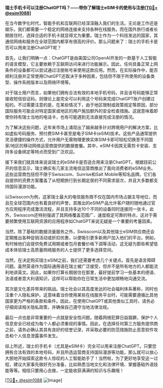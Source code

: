 **瑞士手机卡可以注册ChatGPT吗？——带你了解瑞士eSIM卡的使用与注册[[TG💪+ @esim1088](https://t.me/s/esim1088)]**

在当今数字化时代，智能手机和互联网已经深深融入我们的生活。无论是工作还是娱乐，我们都需要一个稳定的网络连接来支持各种在线服务。而在国外旅行或者长期居住时，选择合适的手机卡就显得尤为重要。瑞士作为一个科技发达的国家，其通信网络和服务在全球范围内都享有很高的评价。那么问题来了：瑞士的手机卡是否可以用来注册ChatGPT呢？

首先，让我们明确一点：ChatGPT是由美国公司OpenAI开发的一款基于人工智能的语言模型，它主要依赖于互联网访问来进行功能展示。因此，任何具备正常上网条件的设备都可以尝试通过注册账号来使用这款应用。然而，在实际操作中，能否顺利注册并正常使用ChatGPT还取决于多种因素，包括但不限于所使用的设备类型、操作系统版本以及网络环境等。

对于瑞士用户而言，如果他们拥有合法有效的本地手机号码，并且该号码能够正常接收短信验证码，则理论上是完全可以利用这个号码来完成ChatGPT账户创建过程的。不过需要注意的是，在某些情况下，由于地区限制或政策规定等原因，部分国际服务可能会对特定国家或地区的用户施加额外的安全检查措施。这就意味着即使你持有瑞士当地的电话卡，也有可能遇到无法直接完成注册的情况。

为了解决这些问题，近年来市场上涌现出了越来越多针对跨境用户的解决方案，比如虚拟号码服务、预付费SIM卡甚至是电子SIM卡(eSIM)技术。这些产品通常提供灵活便捷的操作方式，允许用户无需物理更换实体SIM卡即可轻松切换至不同国家/地区的移动网络运营商提供的数据套餐。其中，eSIM卡因其无需剪卡安装、支持多设备绑定等特点而受到广泛欢迎。

接下来我们就具体来说说瑞士的eSIM卡是否适合用来注册ChatGPT。根据目前公开的信息显示，瑞士确实有几家主流电信运营商推出了面向消费者的eSIM业务。这些运营商包括但不限于Swisscom、Sunrise和Salt Mobile等知名品牌。它们各自提供的资费方案覆盖了从短期旅行到长期定居的不同需求层次，并且大多数都支持国际漫游功能。

以Swisscom为例，这家瑞士最大的电信服务商不仅在国内市场占据主导地位，而且在全球范围内也有着良好的声誉。其推出的eSIM产品允许客户随时随地通过官方应用程序完成激活流程，并且支持多达10个不同的设备同时连接同一张卡。此外，Swisscom还特别强调了其网络覆盖范围广、速度稳定可靠的特点，这对于需要频繁使用互联网资源的应用程序如ChatGPT来说无疑是一个重要的考量因素。

当然，除了基础的数据流量服务之外，Swisscom以及其他瑞士eSIM供应商还会定期推出各种促销活动或折扣优惠，以便吸引更多新用户加入他们的平台。例如，有时候他们会提供免费试用期或者包月套餐价格下调等活动，这无疑为那些希望低成本体验瑞士高质量网络服务的人士提供了更多选择空间。

当然，在决定购买瑞士eSIM之前，我们还需要考虑几个关键点。首先是语言障碍问题。虽然英语作为国际通用语在瑞士被广泛接受，但并不是所有地方的人都能流利地讲英文。因此，如果你打算长期居住在那里，最好提前学习一些基本的德语、法语或者意大利语知识，这样可以帮助你在日常生活中更加顺畅地沟通交流。

其次是文化差异带来的挑战。瑞士社会以其高度发达的社会福利体系著称，同时也注重个人隐私保护。这意味着当你使用某些在线服务平台时，可能需要遵循比其他国家更为严格的条款和条件。因此，在使用ChatGPT或其他类似工具时，请务必仔细阅读相关隐私政策，并确保自己遵守当地法律法规。

最后一点也是非常重要的一点就是安全性问题。随着网络犯罪日益猖獗，保护个人信息安全已经成为每个人都必须重视的事情。因此，在选择任何第三方服务提供商之前，请务必确认其具有良好的信誉记录，并采取必要的防范措施防止恶意软件攻击和个人信息泄露事件发生。

综上所述，瑞士的手机卡（尤其是eSIM卡）完全可以用来注册ChatGPT。只要您拥有合法有效的本地号码，并且所选运营商支持国际漫游等功能，那么就可以放心大胆地开始探索这款令人惊叹的人工智能助手了！当然啦，为了更好地享受这一过程，建议大家事先做好充分准备，比如熟悉当地文化和法律环境、掌握基础外语技能等等。相信只要用心去做，一定能收获满满的知识与乐趣哦！

[[TG💪+ @esim1088](https://t.me/s/esim1088) ![Image](https://i.postimg.cc/4NQfJmqS/Snipaste-2025-05-13-00-14-12.png)]